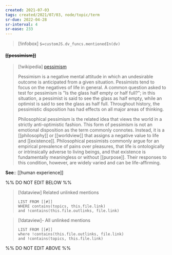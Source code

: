 ```yaml
---
created: 2021-07-03
tags: created/2021/07/03, node/topic/term
sr-due: 2022-04-28
sr-interval: 4
sr-ease: 233
---
```

> [!infobox]
`$=customJS.dv_funcs.mentionedIn(dv)`

#### <s class="topic-title">[[pessimism]]</s>

> [!wikipedia] [pessimism](https://en.wikipedia.org/wiki/Pessimism)
> 
> Pessimism is a negative mental attitude in which an undesirable outcome is anticipated from a given situation. Pessimists tend to focus on the negatives of life in general. A common question asked to test for pessimism is "Is the glass half empty or half full?"; in this situation, a pessimist is said to see the glass as half empty, while an optimist is said to see the glass as half full. Throughout history, the pessimistic disposition has had effects on all major areas of thinking.
> 
> Philosophical pessimism is the related idea that views the world in a strictly anti-optimistic fashion. This form of pessimism is not an emotional disposition as the term commonly connotes. Instead, it is a [[philosophy]] or [[worldview]] that assigns a negative value to life and [[existence]]. Philosophical pessimists commonly argue for an empirical prevalence of pains over pleasures, that life is ontologically or intrinsically adverse to living beings, and that existence is fundamentally meaningless or without [[purpose]]. Their responses to this condition, however, are widely varied and can be life-affirming.
>

**See**:: [[human experience]]

%% DO NOT EDIT BELOW %%
> [!dataview] Related unlinked mentions
> ```dataview
> LIST FROM [[#]]
> WHERE contains(topics, this.file.link)
> and !contains(this.file.outlinks, file.link)
> ```
 
> [!dataview]- All unlinked mentions
> ```dataview
> LIST FROM [[#]]
> where !contains(this.file.outlinks, file.link)
> and !contains(topics, this.file.link)
> ```

%% DO NOT EDIT ABOVE %%
